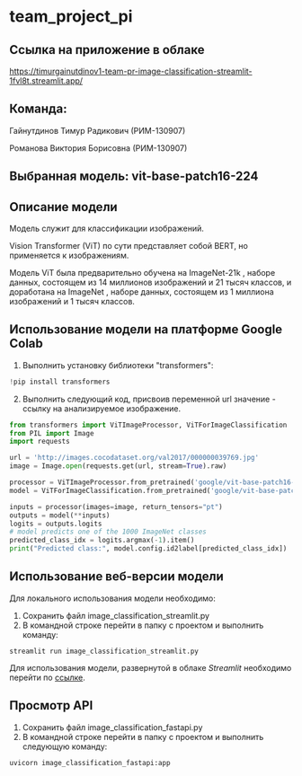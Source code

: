 # team_project_pi

## Ссылка на приложение в облаке 
https://timurgainutdinov1-team-pr-image-classification-streamlit-1fvl8t.streamlit.app/

## Команда:  

Гайнутдинов Тимур Радикович (РИМ-130907)  

Романова Виктория Борисовна (РИМ-130907)

## Выбранная модель: vit-base-patch16-224

## Описание модели

Модель служит для классификации изображений.  

Vision Transformer (ViT) по сути представляет собой BERT, но применяется к изображениям.  

Модель ViT была предварительно обучена на ImageNet-21k , наборе данных, состоящем из 14 миллионов изображений и 21 тысяч классов, и доработана на ImageNet , наборе данных, состоящем из 1 миллиона изображений и 1 тысяч классов.

## Использование модели на платформе Google Colab

1) Выполнить установку библиотеки "transformers":
```python
!pip install transformers
```
2) Выполнить следующий код, присвоив переменной url значение - ссылку на анализируемое изображение.
```python
from transformers import ViTImageProcessor, ViTForImageClassification
from PIL import Image
import requests

url = 'http://images.cocodataset.org/val2017/000000039769.jpg'
image = Image.open(requests.get(url, stream=True).raw)

processor = ViTImageProcessor.from_pretrained('google/vit-base-patch16-224')
model = ViTForImageClassification.from_pretrained('google/vit-base-patch16-224')

inputs = processor(images=image, return_tensors="pt")
outputs = model(**inputs)
logits = outputs.logits
# model predicts one of the 1000 ImageNet classes
predicted_class_idx = logits.argmax(-1).item()
print("Predicted class:", model.config.id2label[predicted_class_idx])
```

## Использование веб-версии модели
Для локального использования модели необходимо:
1) Сохранить файл image_classification_streamlit.py
2) В командной строке перейти в папку с проектом и выполнить команду:
```
streamlit run image_classification_streamlit.py
```
Для использования модели, развернутой в облаке _Streamlit_  необходимо перейти по [ссылке](https://timurgainutdinov1-team-pr-image-classification-streamlit-1fvl8t.streamlit.app/).

## Просмотр API
1) Cохранить файл image_classification_fastapi.py
2) В командной строке перейти в папку с проектом и выполнить следующую команду:
```
uvicorn image_classification_fastapi:app
```
